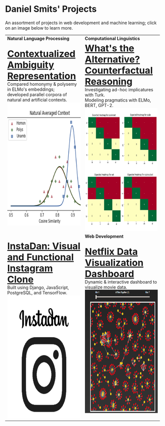 # Daniel Smits' Projects

An assortment of projects in web development and machine learning; click on an image below to learn more. 

<table border="0" background="none" style="background: none;">
 <tr>
  <td><b>Natural Language Processing</b></td>
  <td><b>Computational Linguistics</b></td>
 </tr>
 <tr>
  <td>
     <b style="font-size:30px"><a href="ambiguity_rep/">Contextualized Ambiguity Representation</a></b>
     <br/>
     Compared homonymy & polysemy in ELMo's embeddings; <br/> developed parallel corpora of natural and artificial contexts. 
     <br/>
     <a href="ambiguity_rep/"><img alt="Ambiguity tile" src="ambiguity_rep/plots/tile.png" width="400px" height="400px"/></a>
   </td>
  <td>
     <b style="font-size:30px"><a href="rsa_alternatives/">What's the Alternative? Counterfactual Reasoning</a></b>
     <br/>
     Investigating ad-hoc implicatures with Turk. <br/> Modeling pragmatics with ELMo, BERT, GPT-2. 
     <br/>
     <a href="rsa_alternatives/"><img alt="Alternative tile", src="rsa_alternatives/expected/tile.jpg" width="400px" height="400px"/></a>
  </td>
 </tr>
 <tr>

  <td><b><Data Visuaization/b></td>
  <td><b>Web Development</td></b></td>
 </tr>
 <tr>
  <td>
      <b style="font-size:30px"><a href="instadan/">InstaDan: Visual and Functional Instagram Clone </a></b>
      <br/>
      Built using Django, JavaScript, PostgreSQL, and TensorFlow. 
     <br/>
      <a href="instadan/"><img alt="InstaDan tile", src="instadan/visual/tile.jpg" width="400px" height="400px"/></a>
   </td>
   <td>
     <b style="font-size:30px"><a href="netflix_viz/">Netflix Data Visualization Dashboard</a></b>
     <br/>
     Dynamic & interactive dashboard to visualize movie data.
     <br/>
     <a href="netflix_viz/"><img alt="Netflix tile" src="netflix_viz/data/tile.png" width="400px" height="400px"/></a>
   </td>
 </tr>
 
</table>
